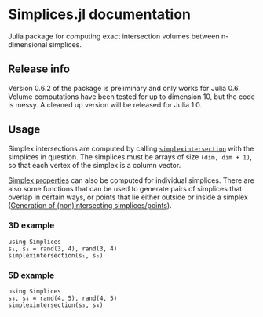 # Simplices.jl documentation

Julia package for computing exact intersection volumes between n-dimensional simplices.

## Release info
Version 0.6.2 of the package is preliminary and only works for
Julia 0.6. Volume computations have been tested for up to dimension 10, but the code is messy. A cleaned up version will be released for Julia 1.0.

## Usage
Simplex intersections are computed by calling [`simplexintersection`](@ref) with the simplices in question. The simplices must be arrays of size `(dim, dim + 1)`, so that each vertex of the simplex is a column vector.

[Simplex properties](@ref) can also be computed for individual simplices. There are also some  functions that can be used to generate pairs of simplices that overlap in certain ways, or points that lie either outside or inside a simplex ([Generation of (non)intersecting simplices/points](@ref)).

### 3D example

```@repl
using Simplices
s₁, s₂ = rand(3, 4), rand(3, 4)
simplexintersection(s₁, s₂)
```

### 5D example

```@repl
using Simplices
s₃, s₄ = rand(4, 5), rand(4, 5)
simplexintersection(s₃, s₄)
```

